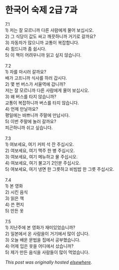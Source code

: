# 한국어 숙제 2급 7과

<p>7.1<br>1) 저는 잘 모르니까 다른 사람에게 물어 보십시오.<br>2) 그 식당이 값도 싸고 깨끗하니까 거기로 갈까요?<br>3) 자동차가 많으니까 교통이 복잡합니다.<br>4) 힘드니까 좀 쉽시다.<br>5) 이 책이 어려우니까 읽고 싶지 않습니다.<br><br>7.2<br>1) 차를 마시러 갈까요?<br>배가 고프니까 식사를 하러 갑시다.<br>2) 몇 번 버스가 서울역에 갑니까?<br>저는 잘 모르니까 다른 사람에게 물어 보십시오.<br>3) 왜 버스를 타지 않습니까?<br>교통이 복잡하니까 버스를 타지 않습니다.<br>4) 언제 만날까요?<br>평일에는 바쁘니까 주말에 만납시다.<br>5) 이번 주말에 놀러 갈까요?<br>피곤하니까 쉬고 싶습니다.<br><br>7.3<br>1) 여보세요, 여기 커피 석 잔 주십시오.<br>2) 여보세요, 여기 맥주 한 병 주십시오.<br>3) 여보세요, 여기 메뉴하고 물 주십시오.<br>4) 여보세요, 여기 불고기 2인분 주십시오.<br>5) 여보세요, 여기 냉면 한 그릇하고 비빔밥 한 그릇 주십시오.<br><br>7.4<br>1) 본 영화<br>2) 시킨 음식<br>3) 읽은 책<br>4) 쓴 편지<br>5) 만든 옷<br><br>7.5<br>1) 지난주에 본 영화가 재미있었습니까?<br>2) 일본에서 온 사람을이 거기에서 많이 삽니다.<br>3) 오늘 배운 문법을 집에서 공부했습니다.<br>4) 어제 입은 옷을 어디에서 샀습니까?<br>5) 제가 만든 음식을 사람들이 많이 먹었습니다.</p>


*This post was originally hosted [elsewhere](http://planspace.blogspot.com/2009/03/2-7.html).*
